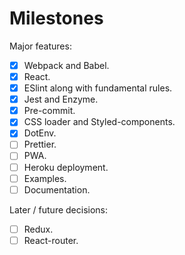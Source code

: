 # Milestones

Major features:
- [x] Webpack and Babel.
- [x] React.
- [x] ESlint along with fundamental rules.
- [x] Jest and Enzyme.
- [x] Pre-commit.
- [x] CSS loader and Styled-components.
- [x] DotEnv.
- [ ] Prettier.
- [ ] PWA.
- [ ] Heroku deployment.
- [ ] Examples.
- [ ] Documentation.

Later / future decisions:
- [ ] Redux.
- [ ] React-router.